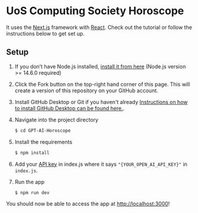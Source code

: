 # UoS Computing Society Horoscope

It uses the [Next.js](https://nextjs.org/) framework with [React](https://reactjs.org/). Check out the tutorial or follow the instructions below to get set up.

## Setup

1. If you don’t have Node.js installed, [install it from here](https://nodejs.org/en/) (Node.js version >= 14.6.0 required)

2. Click the Fork button on the top-right hand corner of this page. This will create a version of this repository on your GitHub account.
3. Install GitHub Desktop or Git if you haven't already [Instructions on how to install GitHub Desktop can be found here.]().
4. Navigate into the project directory

   ```bash
   $ cd GPT-AI-Horoscope
   ```

5. Install the requirements

   ```bash
   $ npm install
   ```
6. Add your [API key](https://platform.openai.com/account/api-keys) in index.js where it says `"{YOUR_OPEN_AI_API_KEY}"` in `index.js`.

7. Run the app

   ```bash
   $ npm run dev
   ```

You should now be able to access the app at [http://localhost:3000](http://localhost:3000)!
